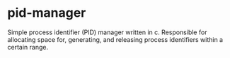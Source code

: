 # pid-manager
Simple process identifier (PID) manager written in c. Responsible for allocating space for, generating, and releasing process identifiers within a certain range.
